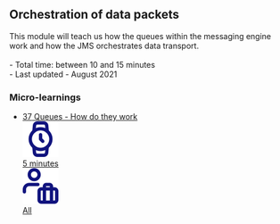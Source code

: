 <div class="ez-academy">
    <div class="ez-academy__body">
        <main class="master">
    <h2 class="title">Orchestration of data packets</h2>
    <p>
      This module will teach us how the queues within the messaging engine work and how the JMS orchestrates data transport.
        </br></br>
        - Total time: between 10 and 15 minutes
        </br>
        - Last updated - August 2021
    </p>
    <h3 class="title">Micro-learnings</h3>
    <ul class="strip-container">
        <li class="strip">
            <a href="../../docs/microlearning/intermediate-orchestration-of-data-packets-queues-how-do-they-work" class="strip__link">
            <label for="" class="strip__label">
                <span>37</span>
                 Queues - How do they work
            </label>
            <div class="strip__attribute">
                <img class="strip__attribute-icon strip__attribute-icon--duration" src="../../img/microlearning/academy_index/icon-duration32.svg"/>
                <div class="strip__attribute-label">5 minutes</div>
            </div>
            <div class="strip__attribute">
                <img class="strip__attribute-icon strip__attribute-icon--roles" src="../../img/microlearning/academy_index/icon-roles32.svg"/>
                <div class="strip__attribute-label">All</div>
            </div>
        </a>
        </li>
    </ul>
    </main>
    </div>
</div>